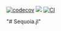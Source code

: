 [![codecov](https://codecov.io/github/LucianNita/Sequoia.jl/graph/badge.svg?token=WcYswle2ml)](https://codecov.io/github/LucianNita/Sequoia.jl)
[![](https://img.shields.io/badge/docs-stable-blue.svg)](https://luciannita.github.io/Sequoia.jl/dev)
[![CI](https://github.com/LucianNita/Sequoia.jl/actions/workflows/CI.yml/badge.svg)](https://github.com/LucianNita/Sequoia.jl/actions/workflows/CI.yml)

"# Sequoia.jl" 
